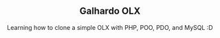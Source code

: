 <h2 align="center">Galhardo OLX</h2>

  <p align="center">
    Learning how to clone a simple OLX with PHP, POO, PDO, and MySQL :D
  </p>
